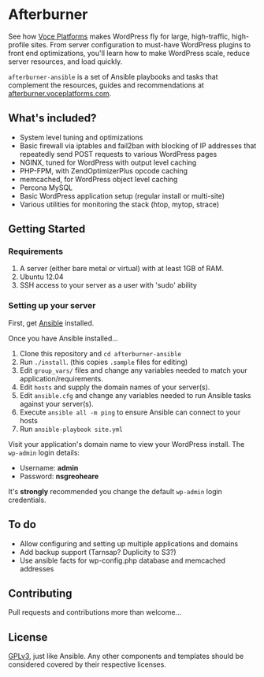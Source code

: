 # Afterburner

See how [Voce Platforms](http://voceplatforms.com/) makes WordPress fly for large, high-traffic, high-profile sites. From server configuration to must-have WordPress plugins to front end optimizations, you'll learn how to make WordPress scale, reduce server resources, and load quickly.

`afterburner-ansible` is a set of Ansible playbooks and tasks that complement the resources, guides and recommendations at [afterburner.voceplatforms.com](http://afterburner.voceplatforms.com).

## What's included?

* System level tuning and optimizations
* Basic firewall via iptables and fail2ban with blocking of IP addresses that repeatedly send POST requests to various WordPress pages
* NGINX, tuned for WordPress with output level caching
* PHP-FPM, with ZendOptimizerPlus opcode caching
* memcached, for WordPress object level caching
* Percona MySQL
* Basic WordPress application setup (regular install or multi-site)
* Various utilities for monitoring the stack (htop, mytop, strace)

## Getting Started

### Requirements

1. A server (either bare metal or virtual) with at least 1GB of RAM.
2. Ubuntu 12.04
3. SSH access to your server as a user with 'sudo' ability

### Setting up your server

First, get [Ansible](http://ansibleworks.com/docs/gettingstarted.html#getting-ansible) installed.

Once you have Ansible installed...

1. Clone this repository and `cd afterburner-ansible`
2. Run `./install`. (this copies `.sample` files for editing)
3. Edit `group_vars/` files and change any variables needed to match your application/requirements.
4. Edit `hosts` and supply the domain names of your server(s).
5. Edit `ansible.cfg` and change any variables needed to run Ansible tasks against your server(s).
6. Execute `ansible all -m ping` to ensure Ansible can connect to your hosts
7. Run `ansible-playbook site.yml`

Visit your application's domain name to view your WordPress install. The `wp-admin` login details:

* Username: **admin**
* Password: **nsgreoheare**

It's **strongly** recommended you change the default `wp-admin` login credentials.

## To do

* Allow configuring and setting up multiple applications and domains
* Add backup support (Tarnsap? Duplicity to S3?)
* Use ansible facts for wp-config.php database and memcached addresses

## Contributing

Pull requests and contributions more than welcome...

## License

[GPLv3](http://gplv3.fsf.org/), just like Ansible. Any other components and templates should be considered covered by their respective licenses.
